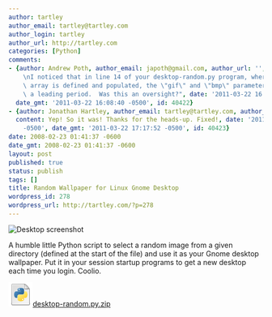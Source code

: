 ```yaml
---
author: tartley
author_email: tartley@tartley.com
author_login: tartley
author_url: http://tartley.com
categories: [Python]
comments:
- {author: Andrew Poth, author_email: japoth@gmail.com, author_url: '', content: "Jonathan,\r\
    \nI noticed that in line 14 of your desktop-random.py program, where the image_extensions\
    \ array is defined and populated, the \"gif\" and \"bmp\" parameters are lacking\
    \ a leading period.  Was this an oversight?", date: '2011-03-22 16:08:40 -0500',
  date_gmt: '2011-03-22 16:08:40 -0500', id: 40422}
- {author: Jonathan Hartley, author_email: tartley@tartley.com, author_url: 'http://tartley.com',
  content: Yep! So it was! Thanks for the heads-up. Fixed!, date: '2011-03-22 17:17:52
    -0500', date_gmt: '2011-03-22 17:17:52 -0500', id: 40423}
date: 2008-02-23 01:41:37 -0600
date_gmt: 2008-02-23 01:41:37 -0600
layout: post
published: true
status: publish
tags: []
title: Random Wallpaper for Linux Gnome Desktop
wordpress_id: 278
wordpress_url: http://tartley.com/?p=278
---
```


![Desktop
screenshot](/assets/2008/02/desktop.jpg)

A humble little Python script to select a random image from a given
directory (defined at the start of the file) and use it as your Gnome
desktop wallpaper. Put it in your session startup programs to get a new
desktop each time you login. Coolio.

[![Python file](/assets/2008/02/doc-python.png)desktop-random.py.zip](http://tartley.com/wp-content/uploads/2011/03/desktop-random.py_.zip)
